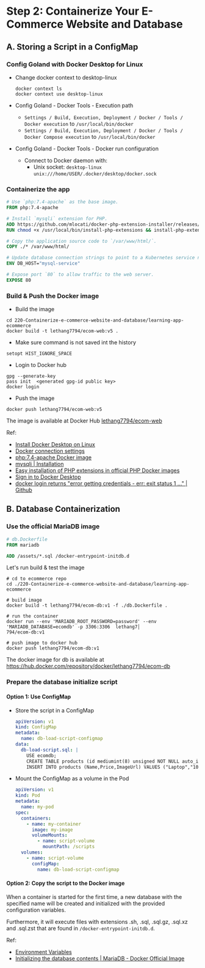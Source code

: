 # Step 2: Containerize Your E-Commerce Website and Database

## A. Storing a Script in a ConfigMap

### Config Goland with Docker Desktop for Linux

- Change docker context to desktop-linux

  ```shell
  docker context ls
  docker context use desktop-linux
  ```

- Config Goland - Docker Tools - Execution path
    - `Settings / Build, Execution, Deployment / Docker / Tools / Docker execution` to `/usr/local/bin/docker`
    - `Settings / Build, Execution, Deployment / Docker / Tools / Docker Compose execution` to `/usr/local/bin/docker`

- Config Goland - Docker Tools - Docker run configuration
    - Connect to Docker daemon with:
        - Unix socket: `desktop-linux` `unix:///home/USER/.docker/desktop/docker.sock`

### Containerize the app

```Dockerfile
# Use `php:7.4-apache` as the base image.
FROM php:7.4-apache

# Install `mysqli` extension for PHP.
ADD https://github.com/mlocati/docker-php-extension-installer/releases/latest/download/install-php-extensions /usr/local/bin/
RUN chmod +x /usr/local/bin/install-php-extensions && install-php-extensions mysqli

# Copy the application source code to `/var/www/html/`.
COPY ./* /var/www/html/

# Update database connection strings to point to a Kubernetes service named `mysql-service`.
ENV DB_HOST="mysql-service"

# Expose port `80` to allow traffic to the web server.
EXPOSE 80
```

### Build & Push the Docker image

- Build the image

```shell
cd 220-Containerize-e-commerce-website-and-database/learning-app-ecommerce
docker build -t lethang7794/ecom-web:v5 .
```

- Make sure command is not saved int the history

```shell
setopt HIST_IGNORE_SPACE
```

- Login to Docker hub

```shell
gpg --generate-key
pass init  <generated gpg-id public key>
docker login
```

- Push the image

```shell
docker push lethang7794/ecom-web:v5
```

The image is available at Docker
Hub [lethang7794/ecom-web](https://hub.docker.com/repository/docker/lethang7794/ecom-web/)

Ref:

- [Install Docker Desktop on Linux](https://docs.docker.com/desktop/install/linux-install/)
- [Docker connection settings](https://www.jetbrains.com/help/go/settings-docker.html)
- [php:7.4-apache Docker image](https://hub.docker.com/layers/library/php/7.4-apache/images/sha256-18b3497ee7f2099a90b66c23a0bc3d5261b12bab367263e1b40e9b004c39e882?context=explore)
- [mysqli | Installation](https://www.php.net/manual/en/mysqli.installation.php)
- [Easy installation of PHP extensions in official PHP Docker images](https://github.com/mlocati/docker-php-extension-installer)
- [Sign in to Docker Desktop](https://docs.docker.com/desktop/get-started/)
- [docker login returns "error getting credentials - err: exit status 1 ..." | Github](https://github.com/docker/docker-credential-helpers/issues/60)

## B. Database Containerization

### Use the official MariaDB image

```Dockerfile
# db.Dockerfile
FROM mariadb

ADD /assets/*.sql /docker-entrypoint-initdb.d
```

Let's run build & test the image

```shell
# cd to ecommerce repo
cd ./220-Containerize-e-commerce-website-and-database/learning-app-ecommerce

# build image
docker build -t lethang7794/ecom-db:v1 -f ./db.Dockerfile .

```

```shell
# run the container
docker run --env 'MARIADB_ROOT_PASSWORD=password' --env 'MARIADB_DATABASE=ecomdb' -p 3306:3306  lethang7│
794/ecom-db:v1
```

```shell
# push image to docker hub
docker push lethang7794/ecom-db:v1
```

The docker image for db is available at https://hub.docker.com/repository/docker/lethang7794/ecom-db

### Prepare the database initialize script

#### Option 1: Use ConfigMap

- Store the script in a ConfigMap

    ```yaml
    apiVersion: v1
    kind: ConfigMap
    metadata:
      name: db-load-script-configmap
    data:
      db-load-script.sql: |
        USE ecomdb;
        CREATE TABLE products (id mediumint(8) unsigned NOT NULL auto_increment,Name varchar(255) default NULL,Price varchar(255) default NULL, ImageUrl varchar(255) default NULL,PRIMARY KEY (id)) AUTO_INCREMENT=1;
        INSERT INTO products (Name,Price,ImageUrl) VALUES ("Laptop","100","c-1.png"),("Drone","200","c-2.png"),("VR","300","c-3.png"),("Tablet","50","c-5.png"),("Watch","90","c-6.png"),("Phone Covers","20","c-7.png"),("Phone","80","c-8.png"),("Laptop","150","c-4.png");
    ```

- Mount the ConfigMap as a volume in the Pod

    ```yaml
    apiVersion: v1
    kind: Pod
    metadata:
      name: my-pod
    spec:
      containers:
        - name: my-container
          image: my-image
          volumeMounts:
            - name: script-volume
              mountPath: /scripts
      volumes:
        - name: script-volume
          configMap:
            name: db-load-script-configmap
    ```

#### Option 2: Copy the script to the Docker image

When a container is started for the first time, a new database with the specified name will be created and initialized
with the provided configuration variables.

Furthermore, it will execute files with extensions .sh, .sql, .sql.gz,
.sql.xz and .sql.zst that are found in `/docker-entrypoint-initdb.d`.

Ref:

- [Environment Variables](https://hub.docker.com/_/mariadb)
- [Initializing the database contents | MariaDB - Docker Official Image](https://hub.docker.com/_/mariadb)